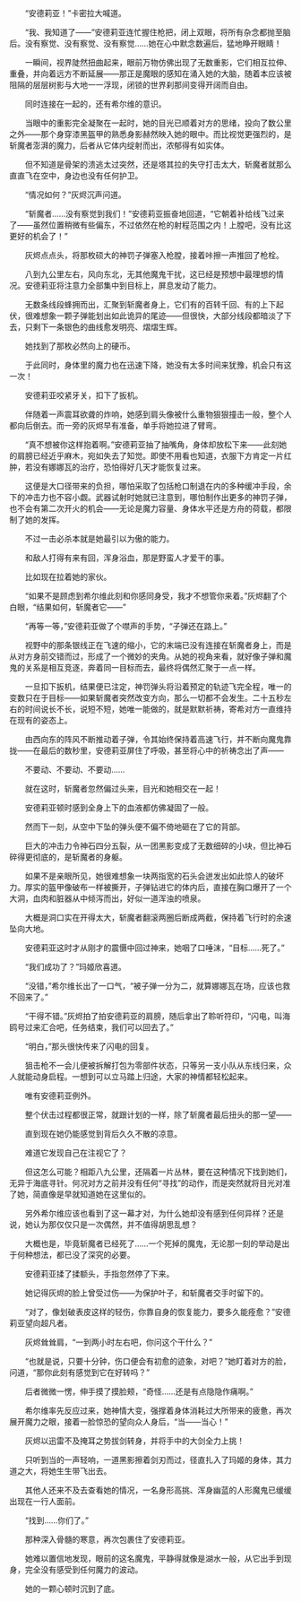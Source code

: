 　　“安德莉亚！”卡密拉大喊道。

　　“我、我知道了——”安德莉亚连忙握住枪把，闭上双眼，将所有杂念都抛至脑后。没有察觉、没有察觉、没有察觉……她在心中默念数遍后，猛地睁开眼睛！

　　一瞬间，视界陡然扭曲起来，眼前万物仿佛出现了无数重影，它们相互拉伸、重叠，并向着远方不断延展——那正是魔眼的感知在涌入她的大脑，随着本应该被阻隔的层层树影与大地一一浮现，闭锁的世界刹那间变得开阔而自由。

　　同时连接在一起的，还有希尔维的意识。

　　当眼中的重影完全凝聚在一起时，她的目光已顺着对方的思绪，投向了数公里之外——那个身穿漆黑盔甲的熟悉身影赫然映入她的眼中。而比视觉更强烈的，是斩魔者澎湃的魔力，后者从它体内绽射而出，浓郁得有如实体。

　　但不知道是骨架的溃逃太过突然，还是塔其拉的失守打击太大，斩魔者就那么直直飞在空中，身边也没有任何护卫。

　　“情况如何？”灰烬沉声问道。

　　“斩魔者……没有察觉到我们！”安德莉亚振奋地回道，“它朝着补给线飞过来了——虽然位置稍微有些偏东，不过依然在枪的射程范围之内！上膛吧，没有比这更好的机会了！”

　　灰烬点点头，将那枚硕大的神罚子弹塞入枪膛，接着咔擦一声推回了枪栓。

　　八到九公里左右，风向东北，无其他魔鬼干扰，这已经是预想中最理想的情况。安德莉亚将注意力全部集中到目标上，屏息发动了能力。

　　无数条线段蜂拥而出，汇聚到斩魔者身上，它们有的百转千回、有的上下起伏，很难想象一颗子弹能划出如此诡异的尾迹——但很快，大部分线段都暗淡了下去，只剩下一条银色的曲线愈发明亮、熠熠生辉。

　　她找到了那枚必然向上的硬币。

　　于此同时，身体里的魔力也在迅速下降，她没有太多时间来犹豫，机会只有这一次！

　　安德莉亚咬紧牙关，扣下了扳机。

　　伴随着一声震耳欲聋的炸响，她感到肩头像被什么重物狠狠撞击一般，整个人都向后倒去。而一旁的灰烬早有准备，单手将她拉进了臂弯。

　　“真不想被你这样抱着啊。”安德莉亚抽了抽嘴角，身体却放松下来——此刻她的肩膀已经近乎麻木，宛如失去了知觉。即使不用看也知道，衣服下方肯定一片红肿，若没有娜娜瓦的治疗，恐怕得好几天才能恢复过来。

　　这便是大口径带来的负担，哪怕采取了包括枪口制退在内的多种缓冲手段，余下的冲击力也不容小觑。武器试射时她就已注意到，哪怕制作出更多的神罚子弹，也不会有第二次开火的机会——无论是魔力容量、身体水平还是方舟的荷载，都限制了她的发挥。

　　不过一击必杀本就是她最引以为傲的能力。

　　和敌人打得有来有回，浑身浴血，那是野蛮人才爱干的事。

　　比如现在拉着她的家伙。

　　“如果不是顾虑到希尔维此刻和你感同身受，我才不想管你来着。”灰烬翻了个白眼，“结果如何，斩魔者它——”

　　“再等一等，”安德莉亚做了个噤声的手势，“子弹还在路上。”

　　视野中的那条银线正在飞速的缩小，它的末端已没有连接在斩魔者身上，而是从对方身前交错而过，形成了一个微妙的夹角。从她的视角来看，就好像子弹和魔鬼的关系是相互竞逐，奔着同一目标而去，最终将偶然汇聚于一点一样。

　　一旦扣下扳机，结果便已注定，神罚弹头将沿着预定的轨迹飞完全程，唯一的变数只在于目标——如果斩魔者突然改变方向，那么一切都不会发生。二十五秒左右的时间说长不长，说短不短，她唯一能做的，就是默默祈祷，寄希对方一直维持在现有的姿态上。

　　由西向东的阵风不断推动着子弹，令其始终保持着高速飞行，并不断向魔鬼靠拢——在最后的数秒里，安德莉亚屏住了呼吸，甚至将心中的祈祷念出了声——

　　不要动、不要动、不要动……

　　就在这时，斩魔者忽然偏过头来，目光和她相交在一起！

　　安德莉亚顿时感到全身上下的血液都仿佛凝固了一般。

　　然而下一刻，从空中下坠的弹头便不偏不倚地砸在了它的背部。

　　巨大的冲击力令神石四分五裂，从一团黑影变成了无数细碎的小块，但比神石碎得更彻底的，是斩魔者的身躯。

　　如果不是亲眼所见，她很难想象一块两指宽的石头会迸发出如此惊人的破坏力。厚实的盔甲像破布一样被撕开，子弹钻进它的体内后，直接在胸口爆开了一个大洞，血肉和脏器从中倾泻而出，好似一道浑浊的喷泉。

　　大概是洞口实在开得太大，斩魔者翻滚两圈后断成两截，保持着飞行时的余速坠向大地。

　　安德莉亚这时才从刚才的震慑中回过神来，她咽了口唾沫，“目标……死了。”

　　“我们成功了？”玛姬欣喜道。

　　“没错，”希尔维长出了一口气，“被子弹一分为二，就算娜娜瓦在场，应该也救不回来了。”

　　“干得不错。”灰烬拍了拍安德莉亚的肩膀，随后拿出了聆听符印，“闪电，叫海鸥号过来汇合吧，任务结束，我们可以回去了。”

　　“明白，”那头很快传来了闪电的回复。

　　狙击枪不一会儿便被拆解打包为零部件状态，只等另一支小队从东线归来，众人就能动身启程。一想到可以立马踏上归途，大家的神情都轻松起来。

　　唯有安德莉亚例外。

　　整个伏击过程都很正常，就跟计划的一样，除了斩魔者最后扭头的那一望——

　　直到现在她仍能感觉到背后久久不散的凉意。

　　难道它发现自己在注视它了？

　　但这怎么可能？相距八九公里，还隔着一片丛林，要在这种情况下找到她们，无异于海底寻针。何况对方之前并没有任何“寻找”的动作，而是突然就将目光对准了她，简直像是早就知道她在这里似的。

　　另外希尔维应该也看到了这一幕才对，为什么她却没有感到任何异样？还是说，她认为那仅仅只是一次偶然，并不值得胡思乱想？

　　大概也是，毕竟斩魔者已经死了……一个死掉的魔鬼，无论那一刻的举动是出于何种想法，都已没了深究的必要。

　　安德莉亚揉了揉额头，手指忽然停了下来。

　　她记得灰烬的脸上曾受过伤——为保护叶子，和斩魔者交手时留下的。

　　“对了，像划破表皮这样的轻伤，你靠自身的恢复能力，要多久能痊愈？”安德莉亚望向超凡者。

　　灰烬耸耸肩，“一到两小时左右吧，你问这个干什么？”

　　“也就是说，只要十分钟，伤口便会有初愈的迹象，对吧？”她盯着对方的脸，问道，“那你此刻有感觉到它在好转吗？”

　　后者微微一愣，伸手摸了摸脸颊，“奇怪……还是有点隐隐作痛啊。”

　　希尔维率先反应过来，她神情大变，强撑着身体消耗过大所带来的疲惫，再次展开魔力之眼，接着一脸惊恐的望向众人身后，“当——当心！”

　　灰烬以迅雷不及掩耳之势拔剑转身，并将手中的大剑全力上挑！

　　只听到当的一声轻响，一道黑影擦着剑刃而过，径直扎入了玛姬的身体，其力道之大，将她生生带飞出去。

　　其他人还来不及去查看她的情况，一名身形高挑、浑身幽蓝的人形魔鬼已缓缓出现在一行人面前。

　　“找到……你们了。”

　　那种深入骨髓的寒意，再次包裹住了安德莉亚。

　　她难以置信地发现，眼前的这名魔鬼，平静得就像是湖水一般，从它出手到现身，完全没有感受到任何魔力的波动。

　　她的一颗心顿时沉到了底。
